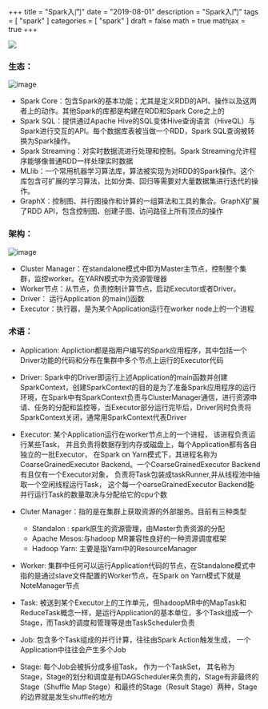+++
title = "Spark入门"
date = "2019-08-01"
description = "Spark入门"
tags = [
  "spark"
]
categories = [
  "spark"
]
draft = false
math = true
mathjax = true
+++


![](https://markdown-1258220306.cos.ap-shenzhen-fsi.myqcloud.com/img/spark_roadmap.png)

### 生态：

![image](https://timgsa.baidu.com/timg?image&quality=80&size=b9999_10000&sec=1525538441121&di=4c7185e975d88da25bc66351011c4353&imgtype=0&src=http%3A%2F%2Fstatic.open-open.com%2Flib%2FuploadImg%2F20160107%2F20160107202010_658.png)
- Spark Core：包含Spark的基本功能；尤其是定义RDD的API、操作以及这两者上的动作。其他Spark的库都是构建在RDD和Spark Core之上的
- Spark SQL：提供通过Apache Hive的SQL变体Hive查询语言（HiveQL）与Spark进行交互的API。每个数据库表被当做一个RDD，Spark SQL查询被转换为Spark操作。
- Spark Streaming：对实时数据流进行处理和控制。Spark Streaming允许程序能够像普通RDD一样处理实时数据
- MLlib：一个常用机器学习算法库，算法被实现为对RDD的Spark操作。这个库包含可扩展的学习算法，比如分类、回归等需要对大量数据集进行迭代的操作。
- GraphX：控制图、并行图操作和计算的一组算法和工具的集合。GraphX扩展了RDD API，包含控制图、创建子图、访问路径上所有顶点的操作


### 架构：
![image](http://images2015.cnblogs.com/blog/1004194/201608/1004194-20160829174157699-296881431.png)
- Cluster Manager：在standalone模式中即为Master主节点，控制整个集群，监控worker。在YARN模式中为资源管理器
- Worker节点：从节点，负责控制计算节点，启动Executor或者Driver。
- Driver： 运行Application 的main()函数
- Executor：执行器，是为某个Application运行在worker node上的一个进程

### 术语：
- Application: Appliction都是指用户编写的Spark应用程序，其中包括一个Driver功能的代码和分布在集群中多个节点上运行的Executor代码

- Driver:  Spark中的Driver即运行上述Application的main函数并创建SparkContext，创建SparkContext的目的是为了准备Spark应用程序的运行环境，在Spark中有SparkContext负责与ClusterManager通信，进行资源申请、任务的分配和监控等，当Executor部分运行完毕后，Driver同时负责将SparkContext关闭，通常用SparkContext代表Driver

- Executor:  某个Application运行在worker节点上的一个进程，  该进程负责运行某些Task， 并且负责将数据存到内存或磁盘上，每个Application都有各自独立的一批Executor， 在Spark on Yarn模式下，其进程名称为CoarseGrainedExecutor Backend。一个CoarseGrainedExecutor Backend有且仅有一个Executor对象， 负责将Task包装成taskRunner,并从线程池中抽取一个空闲线程运行Task， 这个每一个oarseGrainedExecutor Backend能并行运行Task的数量取决与分配给它的cpu个数
- Cluter Manager：指的是在集群上获取资源的外部服务。目前有三种类型
   - Standalon : spark原生的资源管理，由Master负责资源的分配
   - Apache Mesos:与hadoop MR兼容性良好的一种资源调度框架
   - Hadoop Yarn: 主要是指Yarn中的ResourceManager
- Worker: 集群中任何可以运行Application代码的节点，在Standalone模式中指的是通过slave文件配置的Worker节点，在Spark on Yarn模式下就是NoteManager节点
- Task: 被送到某个Executor上的工作单元，但hadoopMR中的MapTask和ReduceTask概念一样，是运行Application的基本单位，多个Task组成一个Stage，而Task的调度和管理等是由TaskScheduler负责
- Job: 包含多个Task组成的并行计算，往往由Spark Action触发生成， 一个Application中往往会产生多个Job
- Stage: 每个Job会被拆分成多组Task， 作为一个TaskSet， 其名称为Stage，Stage的划分和调度是有DAGScheduler来负责的，Stage有非最终的Stage（Shuffle Map Stage）和最终的Stage（Result Stage）两种，Stage的边界就是发生shuffle的地方









